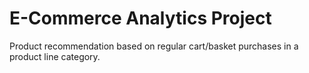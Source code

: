 # E-Commerce Analytics Project
Product recommendation based on regular cart/basket purchases in a product line category.
